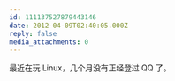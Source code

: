 ```yaml
---
id: 111137527879443146
date: 2012-04-09T02:40:05.000Z
reply: false
media_attachments: 0
---
```


最近在玩 Linux，几个月没有正经登过 QQ 了。

